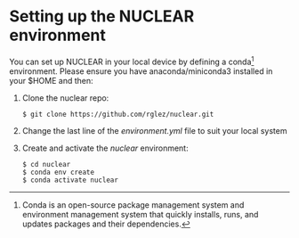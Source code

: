 # **Setting up the NUCLEAR environment**

You can set up NUCLEAR in your local device by defining a conda[^1] environment. Please ensure you have anaconda/miniconda3 installed in your $HOME and then:

1. Clone the nuclear repo:   
	```
	$ git clone https://github.com/rglez/nuclear.git
	```

1. Change the last line of the *environment.yml* file to suit your local system
1. Create and activate the *nuclear* environment:  

	`$ cd nuclear`  
	`$ conda env create`  
	`$ conda activate nuclear`  

[^1]: Conda is an open-source package management system and environment management system that quickly installs, runs, and updates packages and their dependencies. 
